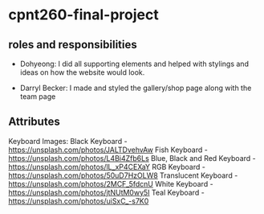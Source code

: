 # cpnt260-final-project

## roles and responsibilities
- Dohyeong: I did all supporting elements and helped with stylings and ideas on how the website would look.

- Darryl Becker: I made and styled the gallery/shop page along with the team page



## Attributes

Keyboard Images:
Black Keyboard - https://unsplash.com/photos/JALTDvehvAw 
Fish Keyboard - https://unsplash.com/photos/L4Bi4Zfb6Ls
Blue, Black and Red Keyboard - https://unsplash.com/photos/lL_xP4CEXaY
RGB Keyboard - https://unsplash.com/photos/50uD7HzOLW8
Translucent Keyboard - https://unsplash.com/photos/2MCF_5fdcnU
White Keyboard - https://unsplash.com/photos/jtNUtM0wy5I
Teal Keyboard - https://unsplash.com/photos/uiSxC_-s7K0
